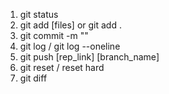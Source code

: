 1. git status
2. git add [files] or git add .
3. git commit -m ""
4. git log / git log --oneline
5. git push [rep_link] [branch_name]
6. git reset / reset hard
7. git diff